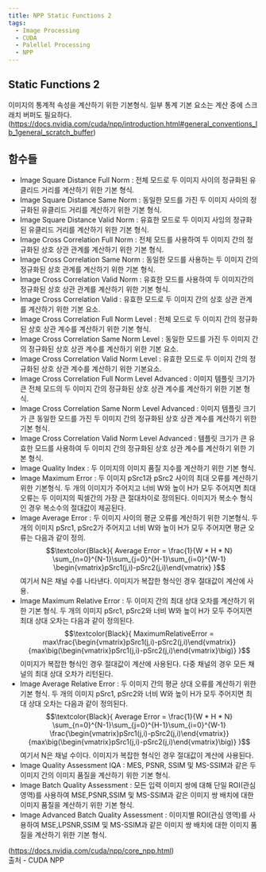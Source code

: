 ```yaml
---
title: NPP Static Functions 2
tags:
  - Image Processing
  - CUDA
  - Palellel Processing
  - NPP
---
```


## Static Functions 2
 이미지의 통계적 속성을 계산하기 위한 기본형식. 일부 통계 기본 요소는 계산 중에 스크래치 버퍼도 필요하다.
  (https://docs.nvidia.com/cuda/npp/introduction.html#general_conventions_lb_1general_scratch_buffer)
 
<!--more-->
## 함수들
 - Image Square Distance Full Norm : 전체 모드로 두 이미지 사이의 정규화된 유클리드 거리를 계산하기 위한 기본 형식.
 - Image Square Distance Same Norm : 동일한 모드를 가진 두 이미지 사이의 정규화된 유클리드 거리를 계산하기 위한 기본 형식.
 - Image Square Distance Valid Norm : 유효한 모드로 두 이미지 사잉의 정규화된 유클리드 거리를 계산하기 위한 기본 형식.
 - Image Cross Correlation Full Norm : 전체 모드를 사용하여 두 이미지 간의 정규화된 상호 상관 관계를 계산하기 위한 기본 형식.
 - Image Cross Correlation Same Norm : 동일한 모드를 사용하는 두 이미지 간의 정규화된 상호 관계를 계산하기 위한 기본 형식.
 - Image Cross Correlation Valid Norm : 유효한 모드를 사용하여 두 이미지간의 정규화된 상호 상관 관계를 계산하기 위한 기본 형식.
 - Image Cross Correlation Valid : 유효한 모드로 두 이미지 간의 상호 상관 관계를 계산하기 위한 기본 요소.
 - Image Cross Correlation Full Norm Level : 전체 모드로 두 이미지 간의 정규화된 상호 상관 계수를 계산하기 위한 기본 형식.
 - Image Cross Correlation Same Norm Level : 동일한 모드를 가진 두 이미지 간의 정규화된 상호 상관 계수를 계산하기 위한 기본 요소.
 - Image Cross Correlation Valid Norm Level : 유효한 모드로 두 이미지 간의 정규화된 상호 상관 계수를 계산하기 위한 기본요소.
 - Image Cross Correlation Full Norm Level Advanced : 이미지 템플릿 크기가 큰 전체 모드의 두 이미지 간의 정규화된 상호 상관 계수를 계산하기 위한 기본 형식.
 - Image Cross Correlation Same Norm Level Advanced : 이미지 템플릿 크기가 큰 동일한 모드를 가진 두 이미지 간의 정규화된 상호 상관 계수를 계산하기 위한 기본 형식.
 - Image Cross Correlation Valid Norm Level Advanced : 템플릿 크기가 큰 유효한 모드를 사용하여 두 이미지 간의 정규화된 상호 상관 계수를 계산하기 위한 기본 형식.
 - Image Quality Index : 두 이미지의 이미지 품질 지수를 계산하기 위한 기본 형식.
 - Image Maximum Error : 두 이미지 pSrc1과 pSrc2 사이의 최대 오류를 계산하기 위한 기본형식. 두 개의 이미지가 주어지고 너비 W와 높이 H가 모두 주어지면 최대 오류는 두 이미지의 픽셀간의 가장 큰 절대차이로 정의된다. 이미지가 복소수 형식인 경우 복소수의 절대값이 제공된다.
 - Image Average Error : 두 이미지 사이의 평균 오류를 계산하기 위한 기본형식. 두개의 이미지 pSrc1, pSrc2가 주어지고 너비 W와 높이 H가 모두 주어지면 평균 오류는 다음과 같이 정의.
 $$\textcolor{Black}{
  Average Error = \frac{1}{W * H * N} \sum_{n=0}^{N-1}\sum_{j=0}^{H-1}\sum_{i=0}^{W-1} \begin{vmatrix}pSrc1(j,i)-pSrc2(j,i)\end{vmatrix}
}$$
  여기서 N은 채널 수를 나타낸다. 이미지가 복잡한 형식인 경우 절대값이 계산에 사용.
 - Image Maximum Relative Error : 두 이미지 간의 최대 상대 오차를 계산하기 위한 기본 형식. 두 개의 이미지 pSrc1, pSrc2와 너비 W와 높이 H가 모두 주어지면 최대 상대 오차는 다음과 같이 정의된다.
  $$\textcolor{Black}{
  MaximumRelativeError = max\frac{\begin{vmatrix}pSrc1(j,i)-pSrc2(j,i)\end{vmatrix}}{max\big(\begin{vmatrix}pSrc1(j,i)-pSrc2(j,i)\end{vmatrix}\big)}
}$$
 이미지가 복잡한 형식인 경우 절대값이 계산에 사용된다. 다중 채널의 경우 모든 채널의 최대 상대 오차가 리턴된다.
 - Image Average Relative Error : 두 이미지 간의 평균 상대 오류를 계산하기 위한 기본 형식. 두 개의 이미지 pSrc1, pSrc2와 너비 W와 높이 H가 모두 주어지면 최대 상대 오차는 다음과 같이 정의된다.
$$\textcolor{Black}{
  Average Error = \frac{1}{W * H * N} \sum_{n=0}^{N-1}\sum_{j=0}^{H-1}\sum_{i=0}^{W-1} \frac{\begin{vmatrix}pSrc1(j,i)-pSrc2(j,i)\end{vmatrix}}{max\big(\begin{vmatrix}pSrc1(j,i)-pSrc2(j,i)\end{vmatrix}\big)}
}$$
 여기서 N은 채널 수이다. 이미지가 복잡한 형식인 경우 절대값이 계산에 사용된다.
 - Image Quality Assessment IQA : MES, PSNR, SSIM 및 MS-SSIM과 같은 두 이미지 간의 이미지 품질을 계산하기 위한 기본 형식.
 - Image Batch Quality Assessment : 모든 입력 이미지 쌍에 대해 단일 ROI(관심 영역)를 사용하여 MSE,PSNR,SSIM 및 MS-SSIM과 같은 이미지 쌍 배치에 대한 이미지 품질을 계산하기 위한 기본 형식.
 - Image Advanced Batch Quality Assessment : 이미지별 ROI(관심 영역)를 사용하여 MSE,LPSNR,SSIM 및 MS-SSIM과 같은 이미지 쌍 배치에 대한 이미지 품질을 계산하기 위한 기본 형식.
 

 (https://docs.nvidia.com/cuda/npp/core_npp.html)  
출처 - CUDA NPP